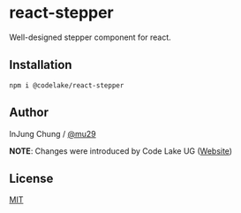 # react-stepper
Well-designed stepper component for react.

## Installation
```
npm i @codelake/react-stepper
```

## Author

InJung Chung / [@mu29](http://mu29.github.io/)

__NOTE__: Changes were introduced by Code Lake UG ([Website](https://code-lake.com/))

## License

[MIT](./LICENSE)
